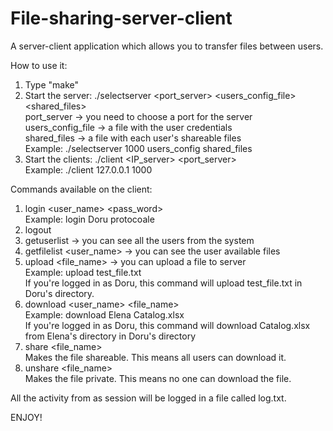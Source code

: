 # File-sharing-server-client  

A server-client application which allows you to transfer files between users.  

How to use it:  
1. Type "make"  
2. Start the server: ./selectserver <port_server> <users_config_file> <shared_files>  
port_server -> you need to choose a port for the server  
users_config_file -> a file with the user credentials  
shared_files -> a file with each user's shareable files  
Example: ./selectserver 1000 users_config shared_files  
3. Start the clients: ./client <IP_server> <port_server>  
Example: ./client 127.0.0.1 1000  
  
Commands available on the client:  
1. login <user_name> <pass_word>  
Example: login Doru protocoale  
2. logout  
3. getuserlist -> you can see all the users from the system  
4. getfilelist <user_name> -> you can see the user available files  
5. upload <file_name> -> you can upload a file to server  
Example: upload test_file.txt  
If you're logged in as Doru, this command will upload test_file.txt in Doru's directory.  
6. download <user_name> <file_name>  
Example: download Elena Catalog.xlsx  
If you're logged in as Doru, this command will download Catalog.xlsx from Elena's directory in Doru's directory  
7. share <file_name>  
Makes the file shareable. This means all users can download it.  
8. unshare <file_name>  
Makes the file private. This means no one can download the file.  
  
All the activity from as session will be logged in a file called log.txt.  
  
ENJOY!  
